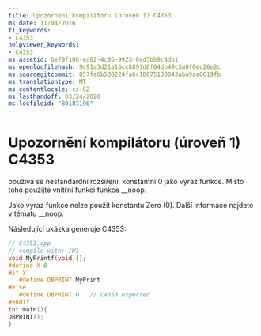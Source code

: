 ```yaml
---
title: Upozornění kompilátoru (úroveň 1) C4353
ms.date: 11/04/2016
f1_keywords:
- C4353
helpviewer_keywords:
- C4353
ms.assetid: 6e79f186-ed82-4c95-9923-0ad5bb9c4db1
ms.openlocfilehash: 9c91a3d21a16cc8891d6f04db49c3a0f0ec26e2c
ms.sourcegitcommit: 857fa6b530224fa6c18675138043aba9aa0619fb
ms.translationtype: MT
ms.contentlocale: cs-CZ
ms.lasthandoff: 03/24/2020
ms.locfileid: "80187190"
---
```

# <a name="compiler-warning-level-1-c4353"></a>Upozornění kompilátoru (úroveň 1) C4353

používá se nestandardní rozšíření: konstantní 0 jako výraz funkce. Místo toho použijte vnitřní funkci funkce __noop.

Jako výraz funkce nelze použít konstantu Zero (0). Další informace najdete v tématu [__noop](../../intrinsics/noop.md).

Následující ukázka generuje C4353:

```cpp
// C4353.cpp
// compile with: /W1
void MyPrintf(void){};
#define X 0
#if X
   #define DBPRINT MyPrint
#else
   #define DBPRINT 0   // C4353 expected
#endif
int main(){
DBPRINT();
}
```
